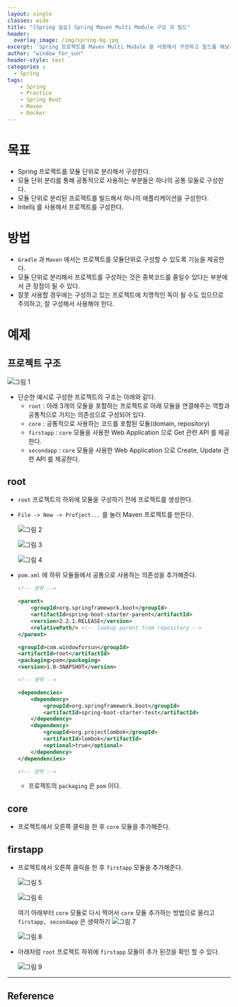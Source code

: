 ```yaml
--- 
layout: single
classes: wide
title: "[Spring 실습] Spring Maven Multi Module 구성 과 빌드"
header:
  overlay_image: /img/spring-bg.jpg
excerpt: 'Spring 프로젝트를 Maven Multi Module 을 사용해서 구성하고 빌드를 해보자'
author: "window_for_sun"
header-style: text
categories :
  - Spring
tags:
    - Spring
    - Practice
    - Spring Boot
    - Maven
    - Docker
---  
```


# 목표
- Spring 프로젝트를 모듈 단위로 분리해서 구성한다.
- 모듈 단위 분리를 통해 공통적으로 사용하는 부분들은 하나의 공통 모듈로 구성한다.
- 모듈 단위로 분리된 프로젝트를 빌드해서 하나의 애플리케이션을 구성한다.
- Intellij 를 사용해서 프로젝트를 구성한다.

# 방법
- `Gradle` 과 `Maven` 에서는 프로젝트를 모듈단위로 구성할 수 있도록 기능을 제공한다.
- 모듈 단위로 분리해서 프로젝트를 구성하는 것은 중복코드를 줄일수 있다는 부분에서 큰 장점이 될 수 있다.
- 잘못 사용할 경우에는 구성하고 있는 프로젝트에 치명적인 독이 될 수도 있으므로 주의하고, 잘 구성해서 사용해야 한다.

# 예제
## 프로젝트 구조

![그림 1]({{site.baseurl}}/img/spring/practice-mavenmultimodulebuild-1.png)

- 단순한 예시로 구성한 프로젝트의 구조는 아래와 같다.
	- `root` : 아래 3개의 모둘을 포함하는 프로젝트로 아래 모듈을 연결해주는 역할과 공통적으로 가지는 의존성으로 구성되어 있다.
	- `core` : 공통적으로 사용하는 코드를 포함된 모듈(domain, repository)
	- `firstapp` : `core` 모듈을 사용한 Web Application 으로 Get 관련 API 를 제공한다.
	- `secondapp` : `core` 모듈을 사용한 Web Application 으로 Create, Update 관련 API 를 제공한다.
	
## root
- `root` 프로젝트의 하위에 모듈을 구성하기 전에 프로젝트를 생성한다.
- `File -> New -> Profject...` 를 눌러 Maven 프로젝트를 만든다.

	![그림 2]({{site.baseurl}}/img/spring/practice-mavenmultimodulebuild-2.png)
	
	![그림 3]({{site.baseurl}}/img/spring/practice-mavenmultimodulebuild-3.png)
	
	![그림 4]({{site.baseurl}}/img/spring/practice-mavenmultimodulebuild-4.png)
	
- `pom.xml` 에 하위 모듈들에서 공통으로 사용하는 의존성을 추가해준다.

	```xml	
	<!-- 생략 -->
	
    <parent>
        <groupId>org.springframework.boot</groupId>
        <artifactId>spring-boot-starter-parent</artifactId>
        <version>2.2.1.RELEASE</version>
        <relativePath/> <!-- lookup parent from repository -->
    </parent>
    
    <groupId>com.windowforsun</groupId>
    <artifactId>root</artifactId>
    <packaging>pom</packaging>
    <version>1.0-SNAPSHOT</version>
    
	<!-- 생략 -->
	
    <dependencies>
        <dependency>
            <groupId>org.springframework.boot</groupId>
            <artifactId>spring-boot-starter-test</artifactId>
        </dependency>
        <dependency>
            <groupId>org.projectlombok</groupId>
            <artifactId>lombok</artifactId>
            <optional>true</optional>
        </dependency>
    </dependencies>
    
	<!-- 생략 -->
	
	```  
	
	- 프로젝트의 `packaging` 은 `pom` 이다.
	
## core
- 프로젝트에서 오른쪽 클릭을 한 후 `core` 모듈을 추가해준다.

	
## firstapp
- 프로젝트에서 오른쪽 클릭을 한 후 `firstapp` 모듈을 추가해준다.

	![그림 5]({{site.baseurl}}/img/spring/practice-mavenmultimodulebuild-5.png)
	
	![그림 6]({{site.baseurl}}/img/spring/practice-mavenmultimodulebuild-6.png)
	
	여기 아래부터 `core` 모듈로 다시 찍어서 `core` 모듈 추가하는 방법으로 올리고 `firstapp, secondapp` 은 생략하기
	![그림 7]({{site.baseurl}}/img/spring/practice-mavenmultimodulebuild-7.png)
	
	![그림 8]({{site.baseurl}}/img/spring/practice-mavenmultimodulebuild-8.png)
	
- 아래처럼 `root` 프로젝트 하위에 `firstapp` 모듈이 추가 된것을 확인 할 수 있다.

	![그림 9]({{site.baseurl}}/img/spring/practice-mavenmultimodulebuild-9.png)


	

	
---
## Reference
[]()